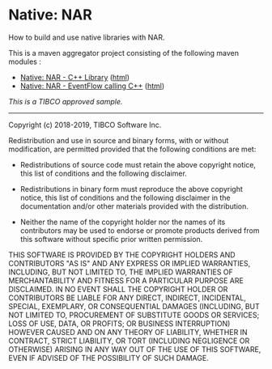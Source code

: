 # Native: NAR

How to build and use native libraries with NAR.

This is a maven aggregator project consisting of the following maven modules :

* [Native: NAR - C++ Library](nar-cpplib/src/site/markdown/index.md) ([html](https://tibcosoftware.github.io/tibco-streaming-samples/10.5.0/nativelibrary/nar/nar-cpplib/))
* [Native: NAR - EventFlow calling C++](nar-eventflow/src/site/markdown/index.md) ([html](https://tibcosoftware.github.io/tibco-streaming-samples/10.5.0/nativelibrary/nar/nar-eventflow/))

_This is a TIBCO approved sample._

---
Copyright (c) 2018-2019, TIBCO Software Inc.

Redistribution and use in source and binary forms, with or without
modification, are permitted provided that the following conditions are met:

* Redistributions of source code must retain the above copyright notice, this
  list of conditions and the following disclaimer.

* Redistributions in binary form must reproduce the above copyright notice,
  this list of conditions and the following disclaimer in the documentation
  and/or other materials provided with the distribution.

* Neither the name of the copyright holder nor the names of its
  contributors may be used to endorse or promote products derived from
  this software without specific prior written permission.

THIS SOFTWARE IS PROVIDED BY THE COPYRIGHT HOLDERS AND CONTRIBUTORS "AS IS"
AND ANY EXPRESS OR IMPLIED WARRANTIES, INCLUDING, BUT NOT LIMITED TO, THE
IMPLIED WARRANTIES OF MERCHANTABILITY AND FITNESS FOR A PARTICULAR PURPOSE ARE
DISCLAIMED. IN NO EVENT SHALL THE COPYRIGHT HOLDER OR CONTRIBUTORS BE LIABLE
FOR ANY DIRECT, INDIRECT, INCIDENTAL, SPECIAL, EXEMPLARY, OR CONSEQUENTIAL
DAMAGES (INCLUDING, BUT NOT LIMITED TO, PROCUREMENT OF SUBSTITUTE GOODS OR
SERVICES; LOSS OF USE, DATA, OR PROFITS; OR BUSINESS INTERRUPTION) HOWEVER
CAUSED AND ON ANY THEORY OF LIABILITY, WHETHER IN CONTRACT, STRICT LIABILITY,
OR TORT (INCLUDING NEGLIGENCE OR OTHERWISE) ARISING IN ANY WAY OUT OF THE USE
OF THIS SOFTWARE, EVEN IF ADVISED OF THE POSSIBILITY OF SUCH DAMAGE.
